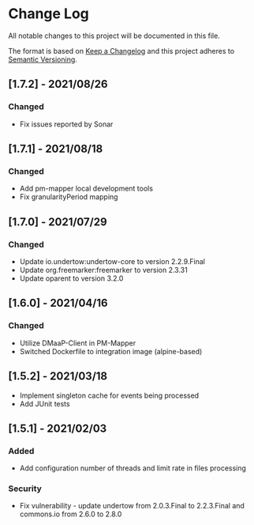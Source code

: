 # Change Log
All notable changes to this project will be documented in this file.

The format is based on [Keep a Changelog](http://keepachangelog.com/)
and this project adheres to [Semantic Versioning](http://semver.org/).

## [1.7.2] - 2021/08/26
### Changed
- Fix issues reported by Sonar

## [1.7.1] - 2021/08/18
### Changed
- Add pm-mapper local development tools
- Fix granularityPeriod mapping

## [1.7.0] - 2021/07/29
### Changed
- Update io.undertow:undertow-core to version 2.2.9.Final
- Update org.freemarker:freemarker to version 2.3.31
- Update oparent to version 3.2.0

## [1.6.0] - 2021/04/16
### Changed
- Utilize DMaaP-Client in PM-Mapper
- Switched Dockerfile to integration image (alpine-based)

## [1.5.2] - 2021/03/18

- Implement singleton cache for events being processed
- Add JUnit tests

## [1.5.1] - 2021/02/03
### Added
- Add configuration number of threads and limit rate in files processing
### Security
- Fix vulnerability - update undertow from 2.0.3.Final to 2.2.3.Final and commons.io from 2.6.0 to 2.8.0
